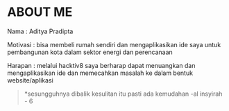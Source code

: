 # ABOUT ME


Nama : Aditya Pradipta

Motivasi : bisa membeli rumah sendiri dan mengaplikasikan ide saya untuk pembangunan kota dalam sektor energi dan perencanaan

Harapan : melalui hacktiv8 saya berharap dapat menuangkan dan mengaplikasikan ide dan memecahkan masalah ke dalam bentuk website/aplikasi

> *sesungguhnya dibalik kesulitan itu pasti ada kemudahan
> -al insyirah - 6
